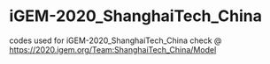 # iGEM-2020_ShanghaiTech_China
codes used for iGEM-2020_ShanghaiTech_China
check @
https://2020.igem.org/Team:ShanghaiTech_China/Model
